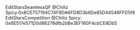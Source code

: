 EditStarsSeamlessQF @Chiliz Spicy:0x8CE757194C74F8DA6FD8D3b6De85D44546FFD5f6
EditStarsCompetition @Chiliz Spicy: 0x6E517e571D0d88278dfb2bBe3EF160F4cbCE8Db5